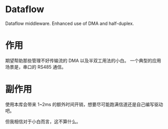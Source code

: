 # Dataflow
Dataflow middleware. Enhanced use of DMA and half-duplex.

# 作用
期望帮助那些管理不好传输流的 DMA 以及半双工用法的小白。
一个典型的应用场景是，串口的 RS485 通信。

# 副作用
使用本库会带来 1~2ms 的额外时间开销，想要尽可能跑满信道还是自己编写驱动吧。

但我相信对于小白而言，这不算什么。
